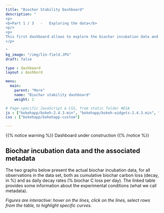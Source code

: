 ```yaml
---
title: "Biochar Stability Dashboard"
description: "
<p>
<b>Part 1 / 3   -   Exploring the data</b>
<p/>
<p>
This first dashboard allows to explore the biochar incubation data and the associated metadata, which were collected from the litterature and compiled in a single consistent format. 
</p>

"
bg_image: "/img/lin-field.JPG"
draft: false

type : dashboard
layout : dashbord

menu:
  main:
    parent: "More"
    name: "Biochar stability dashboard"
    weight: 2

# Page-specific JavaScript & CSS, from static folder #ESA
js : ["bokehapp/bokeh-2.4.3.min", "bokehapp/bokeh-widgets-2.4.3.min", "bokehapp/bokeh-tables-2.4.3.min", "bokehapp/bokeh-gl-2.4.3.min", "bokehapp/bokeh-mathjax-2.4.3.min", ]
css : ["bokehapp/bokehapp-custom"]

---
```

<div class="col-md-12">
{{% notice warning %}}
Dashboard under construction 
{{% /notice %}}
</div>

<!-- MAIN DASHBOARD -->
<section class="">
  <div class="container-fluid">
 
<div class="row">
  <div class="col-md-6 col-md-push-1">

## **Biochar incubation data and the associated metadata**
  
The two graphs below present the actual biochar incubation data, for all observations in the data set, both as cumulative biochar carbon loss (decay, in %) and as daily decay rates (% biochar C loss per day). The linked table provides some information about the experimental conditions (what we call metadata).

*Figures are interactive: hover on the lines, click on the lines, select rows from the table, to highlight specific curves.*


  </div>
</div>

<div class="row">
<div id="component_1" style="height:90vh; margin:0 5% 1% 5%; max-width: 90%;" >
    <div class="bk-root" id="7d585b7e-fba4-4f38-9308-3405cc4af5d1" data-root-id="1795"></div>    <br />
    <br />
</div>
</div>

</div>
</section>

<!-- DATA DOWNLOAD  -->
<section class="section-sm section-dark">
<div class="container">
<div class="row">
  <div class="col-md-9 col-md-push-1">

## **Download all the data**

All the data shown above (and the code to deal with it) is available for download in various format:
* Get it from *GitHub* [(data + code)](https://github.com/SLU-biochar/biocharStability)
* Get it in *.xlsx* format [(data only)](https://github.com/SLU-biochar/biocharStability/blob/main/biocharStability/database/biochar_incubation_database_2022-12_SI4Manuscript.xlsx)
* Get it in *.json* format (data only)

## **Scroll down for more**

Below, more interactive figures and text analyses are provided. They reproduce the results from our pre-print article published [here](https://doi.org/10.1016/j.geoderma.2023.116761).

  </div>
</div>
</div>
</section>

<!-- FURTHER FIGURES -->
<section class="">
<div class="container-fluid">

<div class="row">
  <div class="col-md-6 col-md-push-1">

## **What biomass types were used?**

  </div>
</div>

<div class="row">
<div class="col-md-7">
<div id="component_2" style="max-height:90vh; margin:0 5% 1% 5%;" >
    <div class="bk-root" id="8409e091-e1ce-4743-8942-3bf7c21dabf7" data-root-id="2401"></div>    <br />
</div>
</div>

<div class="col-md-3">
<div id="component_text_2">

### **Most biochars were derived from wood**

Most observations were from wood-derived biochars (74 observations). Other biomass types used were crop residues (29, mainly corncob, rice straw or wheat straw), grass (18, mainly miscanthus), manure (4) and biosolids (1). 



### **Some feedstocks are preferred for practical reasons**

Biomass with a C4 carbon fixation pathway (e.g., maize, miscanthus, sugarcane) has been commonly used as it is a cheaper and easier way to perform isotopic analyses than with labelled biomass.



### **Wood-derived biochars have much lower ash content than other feedstocks**

A key difference between the biochar from different feedstocks is the ash content. 

</div>
</div>
</div>

</div>
</section>

<!-- FURTHER FIGURES -->
<section class="">
<div class="container-fluid">

<div class="row">
  <div class="col-md-6 col-md-push-1">

## **What pyrolysis conditions types were used?**

  </div>
</div>

<div class="row">
<div class="col-md-7">
<div id="component_3" style="margin-bottom:3rem;" >
    <div class="bk-root" id="f982bdaf-f103-4140-baeb-1625b889cf0a" data-root-id="2884"></div>    <br />
</div>
</div>

<div class="col-md-3">
<div id="component_text_3">


### **Most biochars were from slow pyrolysis**

The vast majority of observations used biochar produced via slow pyrolysis (119 observations), while only a handful of observations are available for gasification (4), hydrothermal carbonisation (2), or flash pyrolysis (1).


### **Most biochars were produced at lab-scale**

In most cases, the pyrolysis was performed in laboratory bench scale reactors, although some commercial pyrolysis reactors have also been used (mainly when using a biomass feedstock with a C4 carbon fixating pathway, for practical reasons).

### **Pyrolysis temperature, heating rate, and residence time**

Pyrolysis conditions are usually described using the highest treatment temperature (HHT, °C), the heating rate (HR, °C/min) and the residence time (RT, min) at the HHT. The HHT is nearly always reported in incubation studies, although it is recognised that HHT is difficult to determine in large scale (commercial) reactors due to non homogenous heat distribution. Likewise, HR and RT are mostly reported for laboratory produced biochar where these parameters are well controlled. A common possible source of misinterpretation, for the RT, is that some studies report an overall RT inside the reactor (from start to end of pyrolysis process, possibly including drying time) while other report the RT at HHT. Here, only RT at HHT were included in the database leading to some missing data.

The range of HHT investigated spans from, with 200 to 800°C, with most values in the range of 400-600°C. One experiment used a gasification biochar produced at a much higher temperature of 1200°C. HR spanned between 2.5°C/min and up to 51°C/min. Finally, RT is mostly short, between 40 minutes and 3 hours, although the effect of longer residence time was tested in some cases, up to 72 hours.

From this exploration, it can be drawn that there is a gap in coverage of biochar produced at higher temperatures (> 700°C) and that coverage of the lower range of temperature could be improved as it is likely to be associated with lower stability and non-linearity. Likewise, conditions other than slow pyrolysis should also better covered (at least, in the literature performing incubation with isotopic analysis), including hydro-thermal carbonisation, gasification, and fast/flash pyrolysis.

</div>
</div>
</div>

</div>
</section>

<section>
</section>

<div id="bokeh_component_scripts">
<script type="text/javascript" src="../component_3.js"></script>
<script type="text/javascript" src="../component_2.js"></script>
<script type="text/javascript" src="../component_1.js"></script>
</div>